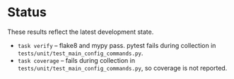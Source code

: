 # Status

These results reflect the latest development state.

- `task verify` – flake8 and mypy pass. pytest fails during collection in
  `tests/unit/test_main_config_commands.py`.
- `task coverage` – fails during collection in `tests/unit/test_main_config_commands.py`,
  so coverage is not reported.


